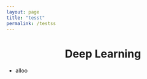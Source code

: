 ```yaml
---
layout: page
title: "tesst"
permalink: /testss
---
```


<link href="/modest.css" rel="stylesheet">


<h1 align="center"> Deep Learning </h1>

* alloo
